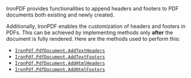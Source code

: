 IronPDF provides functionalities to append headers and footers to PDF documents both existing and newly created.

Additionally, IronPDF enables the customization of headers and footers in PDFs. This can be achieved by implementing methods only **after** the document is fully rendered. Here are the methods used to perform this:

- [`IronPdf.PdfDocument.AddTextHeaders`](https://ironpdf.com/object-reference/api/IronPdf.PdfDocument.html#IronPdf_PdfDocument_AddHeaders_IronPdf_TextHeaderFooter_System_Boolean_System_Collections_Generic_IEnumerable_System_Int32__)
- [`IronPdf.PdfDocument.AddTextFooters`](https://ironpdf.com/object-reference/api/IronPdf.PdfDocument.html#IronPdf_PdfDocument_AddFooters_IronPdf_TextHeaderFooter_System_Boolean_System_Collections_Generic_IEnumerable_System_Int32__)
- [`IronPdf.PdfDocument.AddHtmlHeaders`](https://ironpdf.com/object-reference/api/IronPdf.PdfDocument.html#IronPdf_PdfDocument_AddHTMLHeaders_IronPdf_HtmlHeaderFooter_System_Boolean_System_Collections_Generic_IEnumerable_System_Int32__)
- [`IronPdf.PdfDocument.AddHtmlFooters`](https://ironpdf.com/object-reference/api/IronPdf.PdfDocument.html#IronPdf_PdfDocument_AddHTMLFooters_IronPdf_HtmlHeaderFooter_System_Boolean_System_Collections_Generic_IEnumerable_System_Int32__)